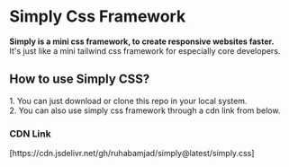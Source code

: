 # Simply Css Framework
<b>Simply is a mini css framework, to create responsive websites faster.</b>  
It's just like a mini tailwind css framework for especially core developers.  

<h2>How to use Simply CSS?</h2>
1. You can just download or clone this repo in your local system.<br>
2. You can also use simply css framework through a cdn link from below.

<h3>CDN Link</h3>  
[https://cdn.jsdelivr.net/gh/ruhabamjad/simply@latest/simply.css]
